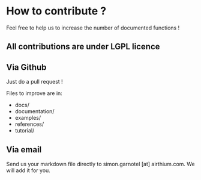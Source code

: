 # How to contribute ?

Feel free to help us to increase the number of documented functions !

All contributions are under LGPL licence
---------------------------------------

## Via Github

Just do a pull request !

Files to improve are in:
- docs/
 - documentation/
 - examples/
 - references/
 - tutorial/

## Via email

Send us your markdown file directly to simon.garnotel [at] airthium.com.
We will add it for you.

